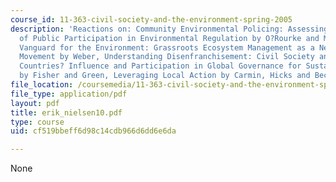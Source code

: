 ```yaml
---
course_id: 11-363-civil-society-and-the-environment-spring-2005
description: 'Reactions on: Community Environmental Policing: Assessing New Strategies
  of Public Participation in Environmental Regulation by O?Rourke and Macey, A New
  Vanguard for the Environment: Grassroots Ecosystem Management as a New Environmental
  Movement by Weber, Understanding Disenfranchisement: Civil Society and Developing
  Countries? Influence and Participation in Global Governance for Sustainable Development
  by Fisher and Green, Leveraging Local Action by Carmin, Hicks and Beckmann.'
file_location: /coursemedia/11-363-civil-society-and-the-environment-spring-2005/cf519bbeff6d98c14cdb966d6dd6e6da_erik_nielsen10.pdf
file_type: application/pdf
layout: pdf
title: erik_nielsen10.pdf
type: course
uid: cf519bbeff6d98c14cdb966d6dd6e6da

---
```

None